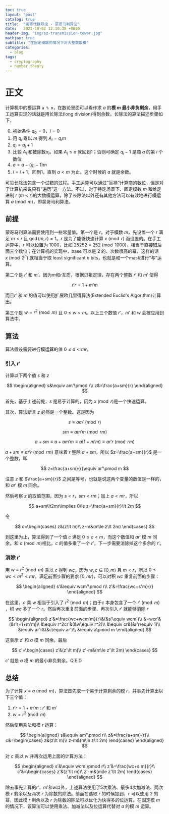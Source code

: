 ```yaml
---
toc: true
layout: "post"
catalog: true
title:  "高等代数导论 - 蒙哥马利算法"
date:   2021-10-02 12:10:38 +0800
header-img: "img/sz-transmission-tower.jpg"
mathjax: true
subtitle: "在固定模数的情况下对大整数取模"
categories: 
  - blog
tags:
  - cryptography
  - number theory
---
```


# 正文

计算机中的模运算 `a % m`，在数论里面可以看作求 $a$ 的**模 $m$ 最小非负剩余**，用手工运算实现的话就是用长除法(long division)得到余数。长除法的算法描述步骤如下，

0. 初始条件 $q_0=0$，$i=0$
1. 用 $q_i$ 乘以 $m$ 得到 $A_{i}=q_im$
2. $q_i=q_i+1$
3. 比较 $A_{i}$ 和被除数$a_i$。如果 $A_{i}\le a$ 就回到1；否则可确定 $q_i-1$ 是商 $q$ 的第 $i$ 个数位
4. $a=a-(q_i-1)m$
5. $i=i+1$，回到1，直到 $a\lt m$ 为止。这个时候的 $a$ 就是余数。

可见长除法包含一个试错的过程。手工运算可以通过“盲猜”计算商的数位，但是对于计算机来说只有“遍历”这一方法。不过，对于特定场景下、固定模数 $m$ 和给定进制 $r$ ($m\lt r$)的大数模运算，除了长除法以外还有其他方法可以有效地进行模运算 $a\pmod m$，即蒙哥马利算法。

## 前提

蒙哥马利算法需要使用到一些常量值。第一个是 $r$。对于模数 $m$，先设置一个 $r$ 满足 $m\lt r$ 且 $\gcd(m,r)=1$。$r$ 是为了能够快速计算 $x\pmod r$ 而设置的。在手工运算中，$r$ 可以设置为 1000，比如 $25252\equiv252\pmod {1000}$，相当于直接取后面三个数位；在计算机的实现中，base 可以是 $2$ 的、次数很高的幂，这样的话 $x\pmod {2^n}$ 就相当于取 least significant $n$ bits，也就是和一个mask进行“与”运算。

第二个是 $r'$ 和 $m'$。因为$m$和$r$互质，根据贝祖定理，存在两个整数 $r'$ 和 $m'$ 使得

$$
r'r=1+m'm
$$

而且$r'$ 和 $m'$的值可以使用扩展欧几里得算法(Extended Euclid's Algorithm)计算出。

第三个是 $w=r^2\pmod m$ 且 $0\le w\lt m$。以上三个数值 $r'$，$m'$ 和 $w$ 会被应用到算法中。

## 算法

算法假设需要进行模运算的值 $0\le a\lt mr$。

### 引入 $r'$
计算以下两个值 $s$ 和 $z$

$$
\begin{aligned}
s&\equiv am'\pmod r\\
z&=\frac{a+sm}{r}
\end{aligned}
$$

首先，基于上述前提，$s$ 是易于计算的，因为 $x\pmod r$是一个快速运算。

其次，算法断言 $z$ 必然是一个整数。这是因为

$$s\equiv am'\pmod r$$

$$sm\equiv am'm\pmod {rm}$$

$$a+sm\equiv a+am'm\equiv a(1+m'm)\equiv ar'r\pmod {rm}$$


$a+sm\equiv ar'r\pmod {rm}$ 意味着 $r$ 整除 $a+sm$，所以 $z=\frac{a+sm}{r}$ 是一个整数，即

$$
z=\frac{a+sm}{r}\equiv ar'\pmod m
$$

注意 $z$ 和 $\frac{a+sm}{r}$ 之间是等号，也就是说这两个变量的数值是一样的，和 $ar'$ 模 $m$ 同余。

然后考察 $z$ 的取值范围。因为 $s\lt r$，$sm\lt rm$；加上 $a\lt mr$，所以

$$
a+sm\lt2mr\implies 0\le z=\frac{a+sm}{r}\lt 2m
$$

令

$$
c=\begin{cases}
z&(z\lt m)\\
z-m&(m\le z\lt 2m)
\end{cases}
$$

到这里为止，算法得到了一个值 $c$ 满足 $0\le c\lt m$，而这个数值和 $ar'$ 模 $m$ 同余。和 $a\pmod m$相比，$c$ 的值多乘了一个 $r'$，下一步需要消除掉这个多余的 $r'$。


### 消除 $r'$
用 $w\equiv r^2\pmod m$ 乘以 $c$ 得到 $wc$。因为 $w,c\in [0, m)$ 且 $m\lt r$，所以 $0\le wc\lt m^2\lt mr$，满足前面步骤的要求 $[0,mr)$，可以对积 $wc$ 重复前面的步骤：

$$
\begin{aligned}
s'&\equiv wcm'\pmod r\\
z'&=\frac{wc+s'm}{r}
\end{aligned}
$$

在这里，$c$ 乘 $w$ 相当于引入了 $r^2\pmod m$；由于$c$ 本身包含了一个 $r'\pmod m$ ，积 $wc$ 多了一个 $r$。然后再次重复前面的步骤、再次引入 $r'$ 就能够消除 $r$

$$
\begin{aligned}
z'&=\frac{wc+wcm'm}{r}&(&s'\equiv wcm')\\
&=wcr'&(&r'r=1+m'm)\\
&\equiv r^2cr'&(&w\equiv r^2)\\
&\equiv cr&(&r'r\equiv 1)\\
&\equiv ar'r&(&c\equiv ar')\\
&\equiv a\pmod m
\end{aligned}
$$

这表示 $z'$ 和 $a$ 模 $m$ 同余。最后

$$
c'=\begin{cases}
z'&(z'\lt m)\\
z'-m&(m\le z'\lt 2m)
\end{cases}
$$

$c'$ 就是 $a$ 模 $m$ 的最小非负剩余。Q.E.D

## 总结
为了计算 $x\equiv a\pmod m$，算法首先取一个易于计算剩余的模 $r$，并事先计算出以下三个值：

1. $r'r=1+m'm$ : $r'$ 和 $m'$
2. $w=r^2\pmod m$ 

然后使用乘法和模 $r$ 运算：

$$
\begin{aligned}
s&\equiv am'\pmod r\\
z&=\frac{a+sm}{r}\\
c&=\begin{cases}
z&(z\lt m)\\
z-m&(m\le z\lt 2m)
\end{cases}
\end{aligned}
$$

对 $c$ 乘以 $w$ 并再次运用上面的计算方法：

$$
\begin{aligned}
s'&\equiv wcm'\pmod r\\
z'&=\frac{wc+s'm}{r}\\
c'&=\begin{cases}
z'&(z'\lt m)\\
z'-m&(m\le z'\lt 2m)
\end{cases}
\end{aligned}
$$

除去事先计算的$r'$，$m'$和$w$以外，上述算法使用了5次乘法、最多4次加减法、两次模 $r$ 剩余以及两次 $r$ 为除数的除法。前面在选取 $r$ 的时候提到，$r$ 可以使用 $2$ 的幂，因此模 $r$ 剩余以及 $r$ 为除数的除法可以优化为快得多的位运算。在固定模 $m$ 的情况下，该算法可以使用乘法、加减法以及位运算代替对 $a$ 的模 $m$ 运算。